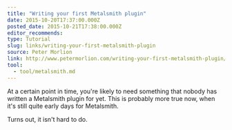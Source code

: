 ```yaml
---
title: "Writing your first Metalsmith plugin"
date: 2015-10-20T17:37:00.000Z
posted_date: 2015-10-21T17:38:00.000Z
editor_recommends:
type: Tutorial
slug: links/writing-your-first-metalsmith-plugin
source: Peter Morlion
link: http://www.petermorlion.com/writing-your-first-metalsmith-plugin/
tool:
  - tool/metalsmith.md
---
```

At a certain point in time, you're likely to need something that nobody has written a Metalsmith plugin for yet. This is probably more true now, when it's still quite early days for Metalsmith.

Turns out, it isn't hard to do.



